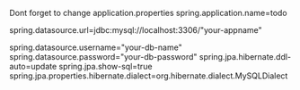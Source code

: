 Dont forget to change application.properties
spring.application.name=todo



spring.datasource.url=jdbc:mysql://localhost:3306/"your-appname"

spring.datasource.username="your-db-name"
spring.datasource.password="your-db-password"
spring.jpa.hibernate.ddl-auto=update
spring.jpa.show-sql=true
spring.jpa.properties.hibernate.dialect=org.hibernate.dialect.MySQLDialect
